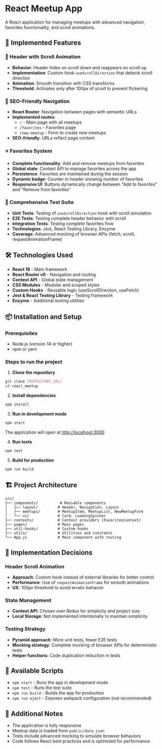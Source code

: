 # React Meetup App

A React application for managing meetups with advanced navigation, favorites functionality, and scroll animations.

## 🚀 Implemented Features

### 📱 Header with Scroll Animation
- **Behavior**: Header hides on scroll down and reappears on scroll up
- **Implementation**: Custom hook `useScrollDirection` that detects scroll direction
- **Animation**: Smooth transition with CSS transforms
- **Threshold**: Activates only after 100px of scroll to prevent flickering

### 🧭 SEO-Friendly Navigation
- **React Router**: Navigation between pages with semantic URLs
- **Implemented routes**:
  - `/` - Main page with all meetups
  - `/favorites` - Favorites page
  - `/new-meetup` - Form to create new meetups
- **SEO-friendly**: URLs reflect page content

### ⭐ Favorites System
- **Complete functionality**: Add and remove meetups from favorites
- **Global state**: Context API to manage favorites across the app
- **Persistence**: Favorites are maintained during the session
- **Dynamic badge**: Counter in header showing number of favorites
- **Responsive UI**: Buttons dynamically change between "Add to favorites" and "Remove from favorites"

### 🧪 Comprehensive Test Suite
- **Unit Tests**: Testing of `useScrollDirection` hook with scroll simulation
- **E2E Tests**: Testing complete header behavior with scroll
- **Integration Tests**: Testing complete favorites flow
- **Technologies**: Jest, React Testing Library, Enzyme
- **Coverage**: Advanced mocking of browser APIs (fetch, scroll, requestAnimationFrame)

## 🛠️ Technologies Used

- **React 18** - Main framework
- **React Router v6** - Navigation and routing
- **Context API** - Global state management
- **CSS Modules** - Modular and scoped styles
- **Custom Hooks** - Reusable logic (useScrollDirection, useFetch)
- **Jest & React Testing Library** - Testing framework
- **Enzyme** - Additional testing utilities

## 📦 Installation and Setup

### Prerequisites
- Node.js (version 14 or higher)
- npm or yarn

### Steps to run the project

1. **Clone the repository**
```bash
git clone [REPOSITORY_URL]
cd react_meetup
```

2. **Install dependencies**
```bash
npm install
```

3. **Run in development mode**
```bash
npm start
```
The application will open at [http://localhost:3000](http://localhost:3000)

4. **Run tests**
```bash
npm test
```

5. **Build for production**
```bash
npm run build
```

## 🏗️ Project Architecture

```
src/
├── components/          # Reusable components
│   ├── layout/         # Header, Navigation, Layout
│   ├── meetups/        # MeetupItem, MeetupList, NewMeetupForm
│   └── ui/             # Card, LoadingSpinner
├── contexts/           # Context providers (FavoritesContext)
├── pages/              # Main pages
├── util-hooks/         # Custom hooks
├── utils/              # Utilities and constants
└── App.js              # Main component with routing
```

## 🎯 Implementation Decisions

### Header Scroll Animation
- **Approach**: Custom hook instead of external libraries for better control
- **Performance**: Use of `requestAnimationFrame` for smooth animations
- **UX**: 100px threshold to avoid erratic behavior

### State Management
- **Context API**: Chosen over Redux for simplicity and project size
- **Local Storage**: Not implemented intentionally to maintain simplicity

### Testing Strategy
- **Pyramid approach**: More unit tests, fewer E2E tests
- **Mocking strategy**: Complete mocking of browser APIs for deterministic tests
- **Helper functions**: Code duplication reduction in tests

## 🔧 Available Scripts

- `npm start` - Runs the app in development mode
- `npm test` - Runs the test suite
- `npm run build` - Builds the app for production
- `npm run eject` - Exposes webpack configuration (not recommended)

## 📝 Additional Notes

- The application is fully responsive
- Meetup data is loaded from `public/data.json`
- Tests include advanced mocking to simulate browser behaviors
- Code follows React best practices and is optimized for performance
